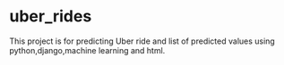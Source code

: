 # uber_rides
This project is for predicting Uber ride and list of predicted values using python,django,machine learning and html.
